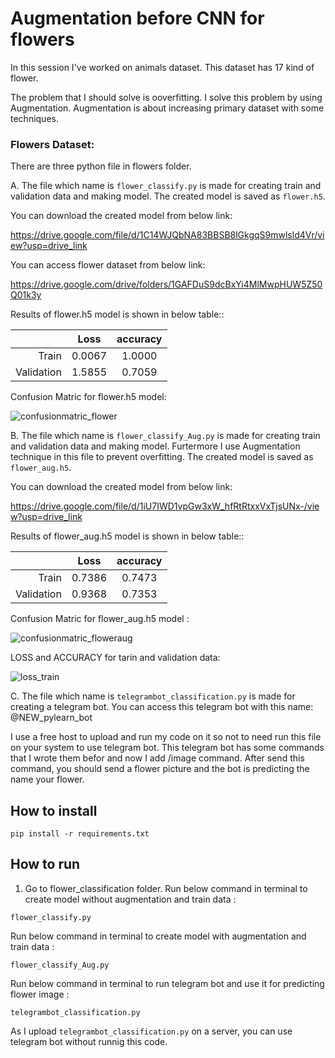 # Augmentation before CNN for flowers

In this session I've worked on animals dataset.
This dataset has 17 kind of flower.

The problem that I should solve is ooverfitting. I solve this problem by using Augmentation.
Augmentation is about increasing primary dataset with some techniques.

### Flowers Dataset:

   There are three python file in flowers folder. 

A.   The file which name is `flower_classify.py` is made for creating train and validation data and making model. The created model is saved as `flower.h5`. 

 You can download the created model from below link:

 https://drive.google.com/file/d/1C14WJQbNA83BBSB8lGkgqS9mwlsld4Vr/view?usp=drive_link

You can access flower dataset from below link:

https://drive.google.com/drive/folders/1GAFDuS9dcBxYi4MlMwpHUW5Z50Q01k3y

Results of flower.h5 model is shown in below table::
 
 |               |       Loss     |      accuracy    |
 |-------------: | :------------: |:----------------:|
 |    Train      |       0.0067   |       1.0000    |
 |    Validation |       1.5855  |        0.7059    |  

Confusion Matric for flower.h5 model:

![confusionmatric_flower](https://github.com/javadnematollahi/python-assignment/assets/86910174/18952edb-256d-4012-aefe-169403df172a)


B.   The file which name is `flower_classify_Aug.py` is made for creating train and validation data and making model. Furtermore I use Augmentation technique in this file to prevent overfitting. The created model is saved as `flower_aug.h5`. 

 You can download the created model from below link:

 https://drive.google.com/file/d/1iU7IWD1vpGw3xW_hfRtRtxxVxTjsUNx-/view?usp=drive_link

Results of flower_aug.h5 model is shown in below table::
 
 |               |       Loss     |      accuracy    |
 |-------------: | :------------: |:----------------:|
 |    Train      |       0.7386   |        0.7473    |
 |    Validation |        0.9368  |        0.7353    |  

Confusion Matric for flower_aug.h5 model :

![confusionmatric_floweraug](https://github.com/javadnematollahi/python-assignment/assets/86910174/408cf54f-3509-43ce-8fe2-f5ab0a542e6f)

LOSS and ACCURACY for tarin and validation data:

![loss_train](https://github.com/javadnematollahi/python-assignment/assets/86910174/af84dba3-8c14-442a-81f4-8ddc18e336b0)


C.   The file which name is `telegrambot_classification.py` is made for creating a telegram bot. You can access this telegram bot with this name:
   @NEW_pylearn_bot

   I use a free host to upload and run my code on it so not to need run this file on your system to use telegram bot.
   This telegram bot has some commands that I wrote them befor and now I add /image command. After send this command, you should send a flower picture and the bot is predicting the name your flower.


## How to install

```
pip install -r requirements.txt
```

##  How to run


1. Go to flower_classification folder.
Run below command in terminal to create model without augmentation and train data :

```
flower_classify.py
```

Run below command in terminal to create model with augmentation and train data :

```
flower_classify_Aug.py
```

Run below command in terminal to run telegram bot and use it for predicting flower image :

```
telegrambot_classification.py
```

As I upload `telegrambot_classification.py` on a server, you can use telegram bot without runnig this code.